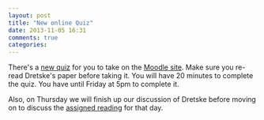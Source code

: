 ```yaml
---
layout: post
title: "New online Quiz"
date: 2013-11-05 16:31
comments: true
categories: 
---
```


There's a [new quiz](https://moodle.umass.edu/mod/quiz/view.php?id=383090) for you to take on the [Moodle site](https://moodle.umass.edu/course/view.php?id=9579). Make sure you re-read Dretske's paper before taking it. You will have 20 minutes to complete the quiz. You have until Friday at 5pm to complete it.

Also, on Thursday we will finish up our discussion of Dretske before moving on to discuss the [assigned reading](http://perezcarballo.org/phil355/readings/) for that day.